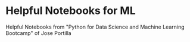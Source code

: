 # Helpful Notebooks for ML
Helpful Notebooks from "Python for Data Science and Machine Learning Bootcamp" of Jose Portilla
